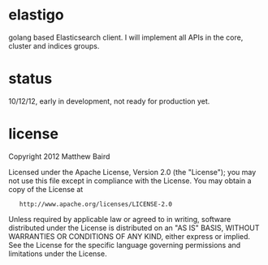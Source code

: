 elastigo
========

golang based Elasticsearch client. I will implement all APIs in the core, cluster and indices groups.

status
======
10/12/12, early in development, not ready for production yet.

license
=======
   Copyright 2012 Matthew Baird

   Licensed under the Apache License, Version 2.0 (the "License");
   you may not use this file except in compliance with the License.
   You may obtain a copy of the License at

       http://www.apache.org/licenses/LICENSE-2.0

   Unless required by applicable law or agreed to in writing, software
   distributed under the License is distributed on an "AS IS" BASIS,
   WITHOUT WARRANTIES OR CONDITIONS OF ANY KIND, either express or implied.
   See the License for the specific language governing permissions and
   limitations under the License.